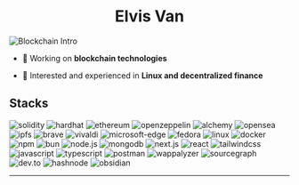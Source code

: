 <h1 align="center">Elvis Van</h1>
<img src="https://readme-typing-svg.herokuapp.com?font=Fira+Code&duration=2000&pause=500&color=63DAFF&random=true&width=450&lines=Web+3.0%2C+Blockchain%2C+DeFi%2C+dApps%2C+DEX" alt="Blockchain Intro" />

- 🔭 Working on **blockchain technologies**

- 💬 Interested and experienced in **Linux and decentralized finance**

## Stacks

![solidity](https://img.shields.io/badge/-solidity-000?&style=for-the-badge&logo=solidity)
![hardhat](https://img.shields.io/badge/-hardhat-000?&style=for-the-badge&logo=hardhat)
![ethereum](https://img.shields.io/badge/-ethereum-000?&style=for-the-badge&logo=ethereum)
![openzeppelin](https://img.shields.io/badge/-openzeppelin-000?&style=for-the-badge&logo=openzeppelin)
![alchemy](https://img.shields.io/badge/-alchemy-000?&style=for-the-badge&logo=alchemy)
![opensea](https://img.shields.io/badge/-opensea-000?&style=for-the-badge&logo=opensea)
![ipfs](https://img.shields.io/badge/-ipfs-000?&style=for-the-badge&logo=ipfs)
![brave](https://img.shields.io/badge/-brave-000?&style=for-the-badge&logo=brave)
![vivaldi](https://img.shields.io/badge/-vivaldi-000?&style=for-the-badge&logo=vivaldi)
![microsoft-edge](https://img.shields.io/badge/-edge-000?&style=for-the-badge&logo=microsoftedge)
![fedora](https://img.shields.io/badge/-fedora-000?&style=for-the-badge&logo=fedora)
![linux](https://img.shields.io/badge/-linux-000?&style=for-the-badge&logo=linux)
![docker](https://img.shields.io/badge/-docker-000?&style=for-the-badge&logo=docker)
![npm](https://img.shields.io/badge/-npm-000?&style=for-the-badge&logo=npm)
![bun](https://img.shields.io/badge/-bun-000?&style=for-the-badge&logo=bun)
![node.js](https://img.shields.io/badge/-node.js-000?&style=for-the-badge&logo=node.js)
![mongodb](https://img.shields.io/badge/-mongodb-000?&style=for-the-badge&logo=mongodb)
![next.js](https://img.shields.io/badge/-next.js-000?&style=for-the-badge&logo=next.js)
![react](https://img.shields.io/badge/-react-000?&style=for-the-badge&logo=react)
![tailwindcss](https://img.shields.io/badge/-tailwindcss-000?&style=for-the-badge&logo=tailwindcss)
![javascript](https://img.shields.io/badge/-javascript-000?&style=for-the-badge&logo=javascript)
![typescript](https://img.shields.io/badge/-typescript-000?&style=for-the-badge&logo=typescript)
![postman](https://img.shields.io/badge/-postman-000?&style=for-the-badge&logo=postman)
![wappalyzer](https://img.shields.io/badge/-wappalyzer-000?&style=for-the-badge&logo=wappalyzer)
![sourcegraph](https://img.shields.io/badge/-sourcegraph-000?&style=for-the-badge&logo=sourcegraph)
![dev.to](https://img.shields.io/badge/-dev.to-000?&style=for-the-badge&logo=dev.to)
![hashnode](https://img.shields.io/badge/-hashnode-000?&style=for-the-badge&logo=hashnode)
![obsidian](https://img.shields.io/badge/-obsidian-000?&style=for-the-badge&logo=obsidian)

[Telegram]: https://img.shields.io/badge/Telegram-000000?style=for-the-badge&logo=Telegram
[Telegram-url]: https://t.me/elvisvan
[Mastodon]: https://img.shields.io/badge/Mastodon-000000?style=for-the-badge&logo=Mastodon
[Mastodon-url]: https://mastodon.social/@elvisvan

<!-- ## Stats -->

<!-- ![Elvis's GitHub stats](https://github-readme-stats.vercel.app/api/?username=elvisisvan\&show_icons=true\&title_color=fff\&icon_color=79ff97\&text_color=9f9f9f\&bg_color=151515) -->

<!-- <p><img align="left" src="https://github-readme-stats.vercel.app/api/top-langs?username=elvisisvan&show_icons=true&locale=en&layout=compact" alt="elvisisvan" /></p> -->

<!-- <p><img align="center" src="https://github-readme-stats.vercel.app/api?username=elvisisvan&show_icons=true&locale=en" alt="elvisisvan" /></p> -->

<!-- <p><img align="center" src="https://github-readme-streak-stats.herokuapp.com/?user=elvisisvan&" alt="elvisisvan" /></p> -->

---

<!-- <p align="center">
<a href="https://git.io/typing-svg"><img src="https://readme-typing-svg.demolab.com?font=Dancing+Script&size=40&pause=1000&color=EEF768&center=true&width=450&height=60&lines=Jokes+Of+The+Day" alt="jokes-of-the-day" /></a>
</p> -->
<!-- <p align="center">
<img src="https://readme-jokes.vercel.app/api" alt="jokes-card" />
</p> -->
